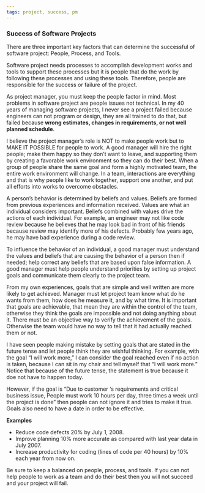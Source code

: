 ```yaml
---
tags: project, success, pm
---
```

### Success of Software Projects
There are three important key factors that can determine the successful of software project: People, Process, and Tools.

Software project needs processes to accomplish development works and tools to support these processes but it is people that do the work by following these processes and using these tools. Therefore, people are responsible for the success or failure of the project.

As project manager, you must keep the people factor in mind. Most problems in software project are people issues not technical. In my 40 years of managing software projects, I never see a project failed because engineers can not program or design, they are all trained to do that, but failed because **wrong estimates, changes in requirements, or not well planned schedule**.

I believe the project manager’s role is NOT to make people work but to MAKE IT POSSIBLE for people to work. A good manager will hire the right people; make them happy so they don’t want to leave, and supporting them by creating a favorable work environment so they can do their best. When a group of people share the same goal and form a highly motivated team, the entire work environment will change. In a team, interactions are everything and that is why people like to work together, support one another, and put all efforts into works to overcome obstacles.

A person’s behavior is determined by beliefs and values. Beliefs are formed from previous experiences and information received. Values are what an individual considers important. Beliefs combined with values drive the actions of each individual. For example, an engineer may not like code review because he believes that he may look bad in front of his friends because review may identify more of his defects.  Probably few years ago, he may have bad experience during a code review.

To influence the behavior of an individual, a good manager must understand the values and beliefs that are causing the behavior of a person then if needed; help correct any beliefs that are based upon false information. A good manager must help people understand priorities by setting up project goals and communicate them clearly to the project team.

From my own experiences, goals that are simple and well written are more likely to get achieved. Manager must let project team know what do he wants from them, how does he measure it, and by what time. It is important that goals are achievable, that mean they are within the control of the team, otherwise they think the goals are impossible and not doing anything about it.  There must be an objective way to verify the achievement of the goals. Otherwise the team would have no way to tell that it had actually reached them or not.

I have seen people making mistake by setting goals that are stated in the future tense and let people think they are wishful thinking. For example, with the goal “I will work more,” I can consider the goal reached even if no action is taken, because I can sit in my chair and tell myself that “I will work more.” Notice that because of the future tense, the statement is true because it doe not have to happen today.

However, if the goal is “Due to customer ‘s requirements and critical business issue, People must work 10 hours per day, three times a week until the project is done” then people can not ignore it and tries to make it true. Goals also need to have a date in order to be effective.

**Examples**
* Reduce code defects 20% by July 1, 2008.
* Improve planning 10% more accurate as compared with last year data in July 2007.
* Increase productivity for coding (lines of code per 40 hours) by 10% each year from now on.

Be sure to keep a balanced on people, process, and tools. If you can not help people to work as a team and do their best then you will not succeed and your project will fail.